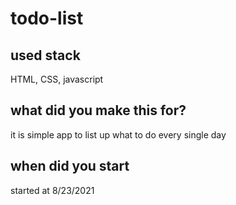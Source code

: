 # todo-list

## used stack
HTML, CSS, javascript

## what did you make this for?
it is simple app to list up what to do every single day

## when did you start
started at 8/23/2021  
 


